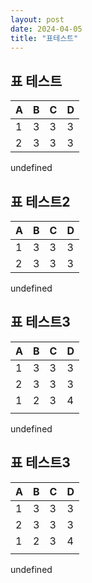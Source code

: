 ```yaml
---
layout: post
date: 2024-04-05
title: "표테스트"
---
```



## 표 테스트


| A | B | C | D |
| - | - | - | - |
| 1 | 3 | 3 | 3 |
| 2 | 3 | 3 | 3 |

undefined
## 표 테스트2


| A | B | C | D |
| - | - | - | - |
| 1 | 3 | 3 | 3 |
| 2 | 3 | 3 | 3 |

undefined
## 표 테스트3


| A | B | C | D |
| - | - | - | - |
| 1 | 3 | 3 | 3 |
| 2 | 3 | 3 | 3 |
| 1 | 2 | 3 | 4 |
|   |   |   |   |

undefined
## 표 테스트3


| A | B | C | D |
| - | - | - | - |
| 1 | 3 | 3 | 3 |
| 2 | 3 | 3 | 3 |
| 1 | 2 | 3 | 4 |
|   |   |   |   |

undefined